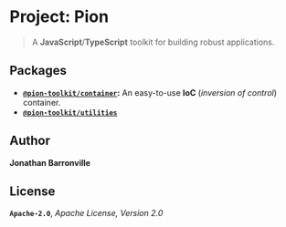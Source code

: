 # Project: Pion

> A __JavaScript__/__TypeScript__ toolkit for building robust applications.

## Packages

- __[`@pion-toolkit/container`](packages/container/README.md):__ An easy-to-use __IoC__ (*inversion of control*) container.
- __[`@pion-toolkit/utilities`](packages/utilities/README.md)__

## Author

__Jonathan Barronville__

## License

__`Apache-2.0`__, *Apache License, Version 2.0*

